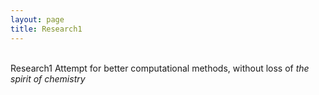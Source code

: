 ```yaml
---
layout: page
title: Research1
---
```


<p class="message">
  <br>Research1 Attempt for better computational methods, without loss of <i>the spirit of chemistry</i><br>
</p>
